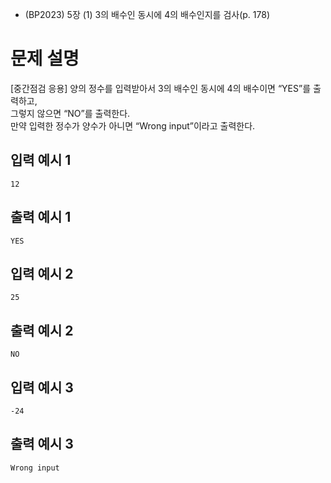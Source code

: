 - (BP2023) 5장 (1) 3의 배수인 동시에 4의 배수인지를 검사(p. 178)
# 문제 설명
[중간점검 응용]
양의 정수를 입력받아서 3의 배수인 동시에 4의 배수이면 “YES”를 출력하고,  
그렇지 않으면 “NO”를 출력한다.  
만약 입력한 정수가 양수가 아니면 “Wrong input”이라고 출력한다.  

## 입력 예시 1
```
12
```

## 출력 예시 1
```
YES
```

## 입력 예시 2
```
25
```

## 출력 예시 2
```
NO
```

## 입력 예시 3
```
-24
```

## 출력 예시 3
```
Wrong input
```
